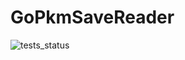 # GoPkmSaveReader
![tests_status](https://github.com/PailosNicolas/GoPkmSaveReader/actions/workflows/tests.yml/badge.svg)